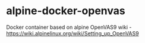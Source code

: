# alpine-docker-openvas

Docker container based on alpine OpenVAS9 wiki - https://wiki.alpinelinux.org/wiki/Setting_up_OpenVAS9
